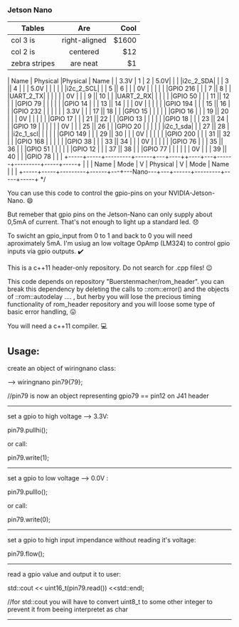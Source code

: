 
 ### Jetson Nano



| Tables        | Are           | Cool  |
| ------------- |:-------------:| -----:|
| col 3 is      | right-aligned | $1600 |
| col 2 is      | centered      |   $12 |
| zebra stripes | are neat      |    $1 |



 | Name | Physical |Physical | Name | 
 | 3.3V |        1 |     2   |  5.0V| 
   |     |     |i2c_2_SDA|      |   |  3 || 4  |   |      |    5.0V |     |     |
 |     |     |i2c_2_SCL|      |   |  5 || 6  |   |      |      0V |     |     |
 |     |     |GPIO 216 |      |   |  7 || 8  |   |      |UART_2_TX|     |     |
 |     |     |      0V |      |   |  9 || 10 |   |      |UART_2_RX|     |     |
 |     |     |GPIO  50 |      |   | 11 || 12 |   |      |GPIO  79 |     |     |
 |     |     |GPIO  14 |      |   | 13 || 14 |   |      |      0V |     |     |
 |     |     |GPIO 194 |      |   | 15 || 16 |   |      |GPIO 232 |     |     |
 |     |     |    3.3V |      |   | 17 || 18 |   |      |GPIO  15 |     |     |
 |     |     |GPIO  16 |      |   | 19 || 20 |   |      |      0V |     |     |
 |     |     |GPIO  17 |      |   | 21 || 22 |   |      |GPIO  13 |     |     |
 |     |     |GPIO  18 |      |   | 23 || 24 |   |      |GPIO  19 |     |     |
 |     |     |      0V |      |   | 25 || 26 |   |      |GPIO  20 |     |     |
 |     |     |i2c_1_sda|      |   | 27 || 28 |   |      |i2c_1_scl|     |     |
 |     |     |GPIO 149 |      |   | 29 || 30 |   |      |      0V |     |     |
 |     |     |GPIO 200 |      |   | 31 || 32 |   |      |GPIO 168 |     |     |
 |     |     |GPIO  38 |      |   | 33 || 34 |   |      |      0V |     |     |
 |     |     |GPIO  76 |      |   | 35 || 36 |   |      |GPIO  51 |     |     |
 |     |     |GPIO  12 |      |   | 37 || 38 |   |      |GPIO  77 |     |     |
 |     |     |      0V |      |   | 39 || 40 |   |      |GPIO  78 |     |     |
 +-----+-----+---------+------+---+----++----+---+------+---------+-----+-----+
 |     |     |   Name  | Mode | V | Physical | V | Mode | Name    |     |     |
 +-----+-----+---------+------+---+---Nano---+---+------+---------+-----+-----+ */



You can use this code to control the gpio-pins on your NVIDIA-Jetson-Nano. :smile:

But remeber that gpio pins on the Jetson-Nano can only supply about 0,5mA of current. That's not enough to light up a standard led.  :disappointed:

To swicht an gpio_input from 0 to 1 and back to 0 you will need aproximately 5mA. I'm usiug an low voltage OpAmp (LM324) to control gpio inputs via gpio outputs.   :heavy_check_mark:

This is a c++11 header-only repository. Do not search for .cpp files!  :wink:

This code depends on repository "Buerstenmacher/rom_header". you can break this dependency by deleting the calls to ::rom::error() and the objects of ::rom::autodelay ....  , but herby you will lose the precious timing functionality of rom_header repository and you will loose some type of basic error handling,
:stuck_out_tongue:

You will need a c++11 compiler. :computer:

Usage:
------

create an object of wiringnano class:

--> wiringnano pin79{79};

//pin79 is now an object representing gpio79 == pin12 on J41 header

-------------------------------------------------------------------

set a gpio to high voltage --> 3.3V:

pin79.pullhi();

or call:

pin79.write(1);

---------------

set a gpio to low voltage --> 0.0V :

pin79.pulllo();

or call:

pin79.write(0);

---------------

set a gpio to high input impendance without reading it's voltage:

pin79.flow();

-------------

read a gpio value and output it to user:

std::cout << uint16_t(pin79.read()) <<std::endl;   

//for std::cout you will have to convert uint8_t to some other integer to prevent it from beeing interpretet as char 

---------------------------------------------------------------------
